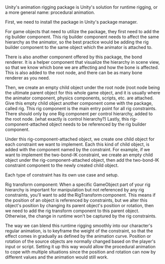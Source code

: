 Unity's animation rigging package is Unity's solution for runtime rigging, or a more general name: procedural animation. 

First, we need to install the package in Unity's package manager. 

For game objects that need to utilize the package, they first need to add the rig builder component. This rig builder component needs to affect the same hierarchy as the animator, so the best practice would be adding the rig builder component to the same object which the animator is attached to. 

There is also another component offered by this package, the bond renderer. It is a helper component that visualize the hierarchy in scene view, so that we know which bone we are affecting and how the bone is affected. This is also added to the root node, and there can be as many bone renderer as you need. 

Then, we create an empty child object under the root node (root node being the ultimate parent object for this whole game object, and it is usually where the animator component, physics components, scripts, etc. are attached. Give this empty child object another component come with the package, called rig. This rig component is the main entry point for all rig constraints. There should only by one Rig component per control hierarchy, added to the root node. (what exactly is control hierarchy?) Lastly, this rig-component-attached object needs to be referenced by the rig builder component. 

Under this rig-component-attached object, we create one child object for each constraint we want to implement. Each this kind of child object, is added with the component named by the constraint. For example, if we want to implement the two-bond-IK constraint, we create an empty child object under the rig-component-attached object, then add the two-bond-IK constraint component to the newly created child object. 

Each type of constraint has its own use case and setup. 

Rig transform component: When a specific GameObject part of your rig hierarchy is important for manipulation but not referenced by any rig constraints, you'll want to add the RigTransform component. This means if the position of an object is referenced by constraints, but we alter this object's position by changing its parent object's position or rotation, then we need to add the rig transform component to this parent object. Otherwise, the change in runtime won't be captured by the rig constraints. 

The way we can blend this runtime rigging smoothly into our character's regular animation, is to keyframe the weight of the constraint, so that the effect comes in gradually as defined by the animation curve. Position or rotation of the source objects are normally changed based on the player's input or script. Setting it up this way would allow the procedural animation to cope with multiple situations since the position and rotation can now by different values and the animation would still work.